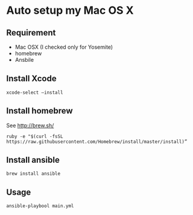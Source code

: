# Auto setup my Mac OS X

## Requirement
- Mac OSX (I checked only for Yosemite)
- homebrew
- Ansbile


## Install Xcode
```
xcode-select —install
```

## Install homebrew
See http://brew.sh/
```
ruby -e "$(curl -fsSL https://raw.githubusercontent.com/Homebrew/install/master/install)”
```

## Install ansible
```
brew install ansible
```

## Usage
```
ansible-playbool main.yml
```
